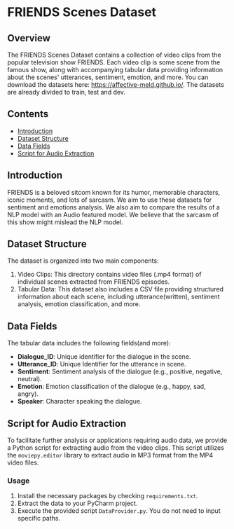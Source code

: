 # FRIENDS Scenes Dataset

## Overview
The FRIENDS Scenes Dataset contains a collection of video clips from the popular television show FRIENDS. Each video clip is some scene from the famous show, along with accompanying tabular data providing information about the scenes' utterances, sentiment, emotion, and more.
You can download the datasets here: 
https://affective-meld.github.io/. The datasets are already divided to train, test and dev.
## Contents
- [Introduction](#introduction)
- [Dataset Structure](#dataset-structure)
- [Data Fields](#data-fields)
- [Script for Audio Extraction](#script-for-audio-extraction)


## Introduction
FRIENDS is a beloved sitcom known for its humor, memorable characters, iconic moments, and lots of sarcasm.
We aim to use these datasets for sentiment and emotions analysis. We also aim to compare the results of a NLP model with an Audio featured model.
We believe that the sarcasm of this show might mislead the NLP model.

## Dataset Structure
The dataset is organized into two main components:
1. Video Clips: This directory contains video files (.mp4 format) of individual scenes extracted from FRIENDS episodes.
2. Tabular Data: This dataset also includes a CSV file providing structured information about each scene, including utterance(written), sentiment analysis, emotion classification, and more.

## Data Fields
The tabular data includes the following fields(and more):
- **Dialogue_ID**: Unique identifier for the dialogue in the scene.
- **Utterance_ID**: Unique Identifier for the utterance in scene.
- **Sentiment**: Sentiment analysis of the dialogue (e.g., positive, negative, neutral).
- **Emotion**: Emotion classification of the dialogue (e.g., happy, sad, angry).
- **Speaker**: Character speaking the dialogue.


## Script for Audio Extraction
To facilitate further analysis or applications requiring audio data, we provide a Python script for extracting audio from the video clips. This script utilizes the `moviepy.editor` library to extract audio in MP3 format from the MP4 video files.

### Usage
1. Install the necessary packages by checking `requirements.txt`.
2. Extract the data to your PyCharm project.
3. Execute the provided script `DataProvider.py`. You do not need to input specific paths.

